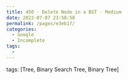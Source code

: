 ```yaml
---
title: 450 - Delete Node in a BST - Medium
date: 2022-07-07 23:58:58
permalink: /pages/e3eb1f/
categories:
  - Google
  - Incomplete
tags:
  - 
---
```

tags: [Tree, Binary Search Tree, Binary Tree]